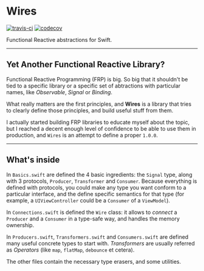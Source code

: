 # Wires
[![travis-ci](https://travis-ci.org/facile-it/Wires.svg?branch=master)](https://travis-ci.org/facile-it/Wires)
[![codecov](https://codecov.io/gh/facile-it/Wires/branch/master/graph/badge.svg)](https://codecov.io/gh/facile-it/Wires)

Functional Reactive abstractions for Swift.

---

## Yet Another Functional Reactive Library?

Functional Reactive Programming (FRP) is big. So big that it shouldn't be tied to a specific library or a specific set of abtractions with particular names, like *Observable*, *Signal* or *Binding*.

What really matters are the first principles, and **Wires** is a library that tries to clearly define those principles, and build useful stuff from them.

I actually started building FRP libraries to educate myself about the topic, but I reached a decent enough level of confidence to be able to use them in production, and `Wires` is an attempt to define a proper `1.0.0`.

---

## What's inside

In `Basics.swift` are defined the 4 basic ingredients: the `Signal` type, along with 3 protocols, `Producer`, `Transformer` and `Consumer`. Because everything is defined with protocols, you could make any type you want conform to a particular interface, and the define specific semantics for that type (for example, a `UIViewController` could be a `Consumer` of a `ViewModel`).

In `Connections.swift` is defined the `Wire` class: it allows to *connect* a `Producer` and a `Consumer` in a type-safe way, and handles the memory ownership.

In `Producers.swift`, `Transformers.swift` and `Consumers.swift` are defined many useful concrete types to start with. *Transformers* are usually referred as *Operators* (like `map`, `flatMap`, `debounce` et cetera).

The other files contain the necessary type erasers, and some utilities.
